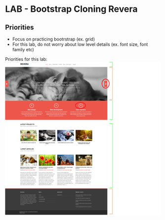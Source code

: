 
# LAB - Bootstrap Cloning Revera




## Priorities


- Focus on practicing bootrstrap (ex. grid)
- For this lab, do not worry about low level details (ex. font size, font family etc)



Priorities for this lab:
![bootstrap lab](./images/bootstrap-lab.png)



